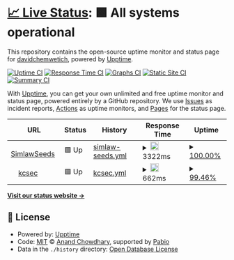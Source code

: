 # [📈 Live Status](https://dchemwetich.github.io/OrbitZone): <!--live status--> **🟩 All systems operational**

This repository contains the open-source uptime monitor and status page for [davidchemwetich](https://dchemwetich.github.io/OrbitZone), powered by [Upptime](https://github.com/upptime/upptime).

[![Uptime CI](https://github.com/dchemwetich/OrbitZone/workflows/Uptime%20CI/badge.svg)](https://github.com/dchemwetich/OrbitZone/actions?query=workflow%3A%22Uptime+CI%22)
[![Response Time CI](https://github.com/dchemwetich/OrbitZone/workflows/Response%20Time%20CI/badge.svg)](https://github.com/dchemwetich/OrbitZone/actions?query=workflow%3A%22Response+Time+CI%22)
[![Graphs CI](https://github.com/dchemwetich/OrbitZone/workflows/Graphs%20CI/badge.svg)](https://github.com/dchemwetich/OrbitZone/actions?query=workflow%3A%22Graphs+CI%22)
[![Static Site CI](https://github.com/dchemwetich/OrbitZone/workflows/Static%20Site%20CI/badge.svg)](https://github.com/dchemwetich/OrbitZone/actions?query=workflow%3A%22Static+Site+CI%22)
[![Summary CI](https://github.com/dchemwetich/OrbitZone/workflows/Summary%20CI/badge.svg)](https://github.com/dchemwetich/OrbitZone/actions?query=workflow%3A%22Summary+CI%22)

With [Upptime](https://upptime.js.org), you can get your own unlimited and free uptime monitor and status page, powered entirely by a GitHub repository. We use [Issues](https://github.com/dchemwetich/OrbitZone/issues) as incident reports, [Actions](https://github.com/dchemwetich/OrbitZone/actions) as uptime monitors, and [Pages](https://dchemwetich.github.io/OrbitZone) for the status page.

<!--start: status pages-->
<!-- This summary is generated by Upptime (https://github.com/upptime/upptime) -->
<!-- Do not edit this manually, your changes will be overwritten -->
<!-- prettier-ignore -->
| URL | Status | History | Response Time | Uptime |
| --- | ------ | ------- | ------------- | ------ |
| <img alt="" src="https://icons.duckduckgo.com/ip3/simlaw.co.ke.ico" height="13"> [SimlawSeeds](http://simlaw.co.ke) | 🟩 Up | [simlaw-seeds.yml](https://github.com/dchemwetich/OrbitZones/commits/HEAD/history/simlaw-seeds.yml) | <details><summary><img alt="Response time graph" src="./graphs/simlaw-seeds/response-time-week.png" height="20"> 3322ms</summary><br><a href="https://dchemwetich.github.io/OrbitZone/history/simlaw-seeds"><img alt="Response time 2319" src="https://img.shields.io/endpoint?url=https%3A%2F%2Fraw.githubusercontent.com%2Fdchemwetich%2FOrbitZones%2FHEAD%2Fapi%2Fsimlaw-seeds%2Fresponse-time.json"></a><br><a href="https://dchemwetich.github.io/OrbitZone/history/simlaw-seeds"><img alt="24-hour response time 1934" src="https://img.shields.io/endpoint?url=https%3A%2F%2Fraw.githubusercontent.com%2Fdchemwetich%2FOrbitZones%2FHEAD%2Fapi%2Fsimlaw-seeds%2Fresponse-time-day.json"></a><br><a href="https://dchemwetich.github.io/OrbitZone/history/simlaw-seeds"><img alt="7-day response time 3322" src="https://img.shields.io/endpoint?url=https%3A%2F%2Fraw.githubusercontent.com%2Fdchemwetich%2FOrbitZones%2FHEAD%2Fapi%2Fsimlaw-seeds%2Fresponse-time-week.json"></a><br><a href="https://dchemwetich.github.io/OrbitZone/history/simlaw-seeds"><img alt="30-day response time 2367" src="https://img.shields.io/endpoint?url=https%3A%2F%2Fraw.githubusercontent.com%2Fdchemwetich%2FOrbitZones%2FHEAD%2Fapi%2Fsimlaw-seeds%2Fresponse-time-month.json"></a><br><a href="https://dchemwetich.github.io/OrbitZone/history/simlaw-seeds"><img alt="1-year response time 2319" src="https://img.shields.io/endpoint?url=https%3A%2F%2Fraw.githubusercontent.com%2Fdchemwetich%2FOrbitZones%2FHEAD%2Fapi%2Fsimlaw-seeds%2Fresponse-time-year.json"></a></details> | <details><summary><a href="https://dchemwetich.github.io/OrbitZone/history/simlaw-seeds">100.00%</a></summary><a href="https://dchemwetich.github.io/OrbitZone/history/simlaw-seeds"><img alt="All-time uptime 74.77%" src="https://img.shields.io/endpoint?url=https%3A%2F%2Fraw.githubusercontent.com%2Fdchemwetich%2FOrbitZones%2FHEAD%2Fapi%2Fsimlaw-seeds%2Fuptime.json"></a><br><a href="https://dchemwetich.github.io/OrbitZone/history/simlaw-seeds"><img alt="24-hour uptime 100.00%" src="https://img.shields.io/endpoint?url=https%3A%2F%2Fraw.githubusercontent.com%2Fdchemwetich%2FOrbitZones%2FHEAD%2Fapi%2Fsimlaw-seeds%2Fuptime-day.json"></a><br><a href="https://dchemwetich.github.io/OrbitZone/history/simlaw-seeds"><img alt="7-day uptime 100.00%" src="https://img.shields.io/endpoint?url=https%3A%2F%2Fraw.githubusercontent.com%2Fdchemwetich%2FOrbitZones%2FHEAD%2Fapi%2Fsimlaw-seeds%2Fuptime-week.json"></a><br><a href="https://dchemwetich.github.io/OrbitZone/history/simlaw-seeds"><img alt="30-day uptime 99.95%" src="https://img.shields.io/endpoint?url=https%3A%2F%2Fraw.githubusercontent.com%2Fdchemwetich%2FOrbitZones%2FHEAD%2Fapi%2Fsimlaw-seeds%2Fuptime-month.json"></a><br><a href="https://dchemwetich.github.io/OrbitZone/history/simlaw-seeds"><img alt="1-year uptime 74.77%" src="https://img.shields.io/endpoint?url=https%3A%2F%2Fraw.githubusercontent.com%2Fdchemwetich%2FOrbitZones%2FHEAD%2Fapi%2Fsimlaw-seeds%2Fuptime-year.json"></a></details>
| <img alt="" src="https://icons.duckduckgo.com/ip3/annet.kcsec.us.ico" height="13"> [kcsec](https://annet.kcsec.us) | 🟩 Up | [kcsec.yml](https://github.com/dchemwetich/OrbitZones/commits/HEAD/history/kcsec.yml) | <details><summary><img alt="Response time graph" src="./graphs/kcsec/response-time-week.png" height="20"> 662ms</summary><br><a href="https://dchemwetich.github.io/OrbitZone/history/kcsec"><img alt="Response time 833" src="https://img.shields.io/endpoint?url=https%3A%2F%2Fraw.githubusercontent.com%2Fdchemwetich%2FOrbitZones%2FHEAD%2Fapi%2Fkcsec%2Fresponse-time.json"></a><br><a href="https://dchemwetich.github.io/OrbitZone/history/kcsec"><img alt="24-hour response time 707" src="https://img.shields.io/endpoint?url=https%3A%2F%2Fraw.githubusercontent.com%2Fdchemwetich%2FOrbitZones%2FHEAD%2Fapi%2Fkcsec%2Fresponse-time-day.json"></a><br><a href="https://dchemwetich.github.io/OrbitZone/history/kcsec"><img alt="7-day response time 662" src="https://img.shields.io/endpoint?url=https%3A%2F%2Fraw.githubusercontent.com%2Fdchemwetich%2FOrbitZones%2FHEAD%2Fapi%2Fkcsec%2Fresponse-time-week.json"></a><br><a href="https://dchemwetich.github.io/OrbitZone/history/kcsec"><img alt="30-day response time 716" src="https://img.shields.io/endpoint?url=https%3A%2F%2Fraw.githubusercontent.com%2Fdchemwetich%2FOrbitZones%2FHEAD%2Fapi%2Fkcsec%2Fresponse-time-month.json"></a><br><a href="https://dchemwetich.github.io/OrbitZone/history/kcsec"><img alt="1-year response time 833" src="https://img.shields.io/endpoint?url=https%3A%2F%2Fraw.githubusercontent.com%2Fdchemwetich%2FOrbitZones%2FHEAD%2Fapi%2Fkcsec%2Fresponse-time-year.json"></a></details> | <details><summary><a href="https://dchemwetich.github.io/OrbitZone/history/kcsec">99.46%</a></summary><a href="https://dchemwetich.github.io/OrbitZone/history/kcsec"><img alt="All-time uptime 99.04%" src="https://img.shields.io/endpoint?url=https%3A%2F%2Fraw.githubusercontent.com%2Fdchemwetich%2FOrbitZones%2FHEAD%2Fapi%2Fkcsec%2Fuptime.json"></a><br><a href="https://dchemwetich.github.io/OrbitZone/history/kcsec"><img alt="24-hour uptime 100.00%" src="https://img.shields.io/endpoint?url=https%3A%2F%2Fraw.githubusercontent.com%2Fdchemwetich%2FOrbitZones%2FHEAD%2Fapi%2Fkcsec%2Fuptime-day.json"></a><br><a href="https://dchemwetich.github.io/OrbitZone/history/kcsec"><img alt="7-day uptime 99.46%" src="https://img.shields.io/endpoint?url=https%3A%2F%2Fraw.githubusercontent.com%2Fdchemwetich%2FOrbitZones%2FHEAD%2Fapi%2Fkcsec%2Fuptime-week.json"></a><br><a href="https://dchemwetich.github.io/OrbitZone/history/kcsec"><img alt="30-day uptime 99.00%" src="https://img.shields.io/endpoint?url=https%3A%2F%2Fraw.githubusercontent.com%2Fdchemwetich%2FOrbitZones%2FHEAD%2Fapi%2Fkcsec%2Fuptime-month.json"></a><br><a href="https://dchemwetich.github.io/OrbitZone/history/kcsec"><img alt="1-year uptime 99.04%" src="https://img.shields.io/endpoint?url=https%3A%2F%2Fraw.githubusercontent.com%2Fdchemwetich%2FOrbitZones%2FHEAD%2Fapi%2Fkcsec%2Fuptime-year.json"></a></details>

<!--end: status pages-->

[**Visit our status website →**](https://dchemwetich.github.io/OrbitZone)

## 📄 License

- Powered by: [Upptime](https://github.com/upptime/upptime)
- Code: [MIT](./LICENSE) © [Anand Chowdhary](https://anandchowdhary.com), supported by [Pabio](https://pabio.com)
- Data in the `./history` directory: [Open Database License](https://opendatacommons.org/licenses/odbl/1-0/)
